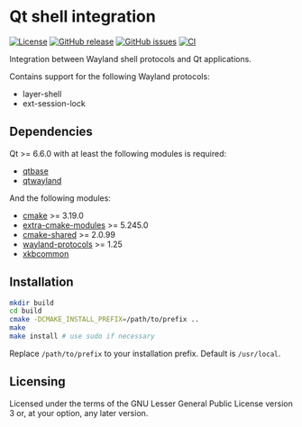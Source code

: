 Qt shell integration
====================

[![License](https://img.shields.io/badge/license-GPLv3.0-blue.svg)](https://www.gnu.org/licenses/gpl-3.0.html)
[![GitHub release](https://img.shields.io/github/release/lirios/qtshellintegration.svg)](https://github.com/lirios/qtshellintegration)
[![GitHub issues](https://img.shields.io/github/issues/lirios/qtshellintegration.svg)](https://github.com/lirios/qtshellintegration/issues)
[![CI](https://github.com/lirios/qtshellintegration/workflows/CI/badge.svg?branch=develop)](https://github.com/lirios/qtshellintegration/actions?query=workflow%3ACI)

Integration between Wayland shell protocols and Qt applications.

Contains support for the following Wayland protocols:

  * layer-shell
  * ext-session-lock

## Dependencies

Qt >= 6.6.0 with at least the following modules is required:

 * [qtbase](http://code.qt.io/cgit/qt/qtbase.git)
 * [qtwayland](http://code.qt.io/cgit/qt/qtwayland.git)

And the following modules:

 * [cmake](https://gitlab.kitware.com/cmake/cmake) >= 3.19.0
 * [extra-cmake-modules](https://invent.kde.org/frameworks/extra-cmake-modules) >= 5.245.0
 * [cmake-shared](https://github.com/lirios/cmake-shared.git) >= 2.0.99
 * [wayland-protocols](https://gitlab.freedesktop.org/wayland/wayland-protocols) >= 1.25
 * [xkbcommon](https://github.com/xkbcommon/libxkbcommon)

## Installation

```sh
mkdir build
cd build
cmake -DCMAKE_INSTALL_PREFIX=/path/to/prefix ..
make
make install # use sudo if necessary
```

Replace `/path/to/prefix` to your installation prefix.
Default is `/usr/local`.

## Licensing

Licensed under the terms of the GNU Lesser General Public License version 3 or,
at your option, any later version.
